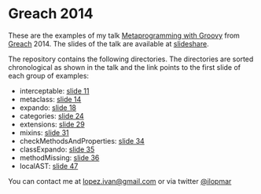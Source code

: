 # Greach 2014

These are the examples of my talk [Metaprogramming with Groovy](http://greach.es/speakers/ivan-lopez-metaprogramming-with-groovy/) from [Greach](http://greach.es) 2014. The slides of the talk are available at [slideshare](http://www.slideshare.net/ilopmar/metaprogramming-with-groovy).

The repository contains the following directories. The directories are sorted chronological as shown in the talk and the link points to the first slide of each group of examples:

- interceptable: [slide 11](http://www.slideshare.net/ilopmar/metaprogramming-with-groovy/11)
- metaclass: [slide 14](http://www.slideshare.net/ilopmar/metaprogramming-with-groovy/14)
- expando: [slide 18](http://www.slideshare.net/ilopmar/metaprogramming-with-groovy/18)
- categories: [slide 24](http://www.slideshare.net/ilopmar/metaprogramming-with-groovy/24)
- extensions: [slide 29](http://www.slideshare.net/ilopmar/metaprogramming-with-groovy/29)
- mixins: [slide 31](http://www.slideshare.net/ilopmar/metaprogramming-with-groovy/31)
- checkMethodsAndProperties: [slide 34](http://www.slideshare.net/ilopmar/metaprogramming-with-groovy/34)
- classExpando: [slide 35](http://www.slideshare.net/ilopmar/metaprogramming-with-groovy/35)
- methodMissing: [slide 36](http://www.slideshare.net/ilopmar/metaprogramming-with-groovy/36)
- localAST: [slide 47](http://www.slideshare.net/ilopmar/metaprogramming-with-groovy/47)


You can contact me at lopez.ivan@gmail.com or via twitter [@ilopmar](https://twitter.com/ilopmar)
